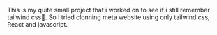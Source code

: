 This is my quite small project that i worked on to see if i still remember tailwind css🌚.
So I tried clonning meta website using only tailwind css, React and javascript.
